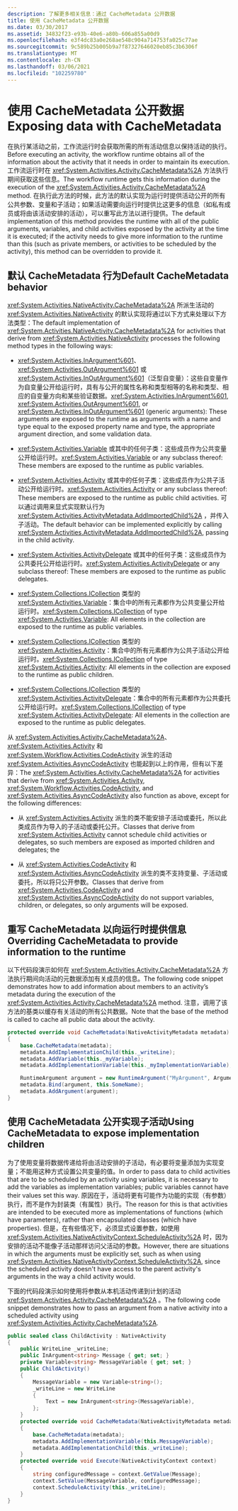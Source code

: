 ```yaml
---
description: 了解更多相关信息：通过 CacheMetadata 公开数据
title: 使用 CacheMetadata 公开数据
ms.date: 03/30/2017
ms.assetid: 34832f23-e93b-40e6-a80b-606a855a00d9
ms.openlocfilehash: e3f4dc83a0e268ae548c904a714753fa025c77ae
ms.sourcegitcommit: 9c589b25b005b9a7f87327646020eb85c3b6306f
ms.translationtype: MT
ms.contentlocale: zh-CN
ms.lasthandoff: 03/06/2021
ms.locfileid: "102259780"
---
```

# <a name="exposing-data-with-cachemetadata"></a><span data-ttu-id="f72ae-103">使用 CacheMetadata 公开数据</span><span class="sxs-lookup"><span data-stu-id="f72ae-103">Exposing data with CacheMetadata</span></span>

<span data-ttu-id="f72ae-104">在执行某活动之前，工作流运行时会获取所需的所有活动信息以保持活动的执行。</span><span class="sxs-lookup"><span data-stu-id="f72ae-104">Before executing an activity, the workflow runtime obtains all of the information about the activity that it needs in order to maintain its execution.</span></span> <span data-ttu-id="f72ae-105">工作流运行时在 <xref:System.Activities.Activity.CacheMetadata%2A> 方法执行期间获取这些信息。</span><span class="sxs-lookup"><span data-stu-id="f72ae-105">The workflow runtime gets this information during the execution of the <xref:System.Activities.Activity.CacheMetadata%2A> method.</span></span> <span data-ttu-id="f72ae-106">在执行此方法的时候，此方法的默认实现为运行时提供活动公开的所有公共参数、变量和子活动；如果活动需要向运行时提供比这更多的信息（如私有成员或将由该活动安排的活动），可以重写此方法以进行提供。</span><span class="sxs-lookup"><span data-stu-id="f72ae-106">The default implementation of this method provides the runtime with all of the public arguments, variables, and child activities exposed by the activity at the time it is executed; if the activity needs to give more information to the runtime than this (such as private members, or activities to be scheduled by the activity), this method can be overridden to provide it.</span></span>

## <a name="default-cachemetadata-behavior"></a><span data-ttu-id="f72ae-107">默认 CacheMetadata 行为</span><span class="sxs-lookup"><span data-stu-id="f72ae-107">Default CacheMetadata behavior</span></span>

<span data-ttu-id="f72ae-108"><xref:System.Activities.NativeActivity.CacheMetadata%2A> 所派生活动的 <xref:System.Activities.NativeActivity> 的默认实现将通过以下方式来处理以下方法类型：</span><span class="sxs-lookup"><span data-stu-id="f72ae-108">The default implementation of <xref:System.Activities.NativeActivity.CacheMetadata%2A> for activities that derive from <xref:System.Activities.NativeActivity> processes the following method types in the following ways:</span></span>

- <span data-ttu-id="f72ae-109"><xref:System.Activities.InArgument%601>、<xref:System.Activities.OutArgument%601> 或 <xref:System.Activities.InOutArgument%601>（泛型自变量）：这些自变量作为自变量公开给运行时，具有与公开的属性名称和类型相等的名称和类型、相应的自变量方向和某些验证数据。</span><span class="sxs-lookup"><span data-stu-id="f72ae-109"><xref:System.Activities.InArgument%601>, <xref:System.Activities.OutArgument%601>, or <xref:System.Activities.InOutArgument%601> (generic arguments): These arguments are exposed to the runtime as arguments with a name and type equal to the exposed property name and type, the appropriate argument direction, and some validation data.</span></span>

- <span data-ttu-id="f72ae-110"><xref:System.Activities.Variable> 或其中的任何子类：这些成员作为公共变量公开给运行时。</span><span class="sxs-lookup"><span data-stu-id="f72ae-110"><xref:System.Activities.Variable> or any subclass thereof: These members are exposed to the runtime as public variables.</span></span>

- <span data-ttu-id="f72ae-111"><xref:System.Activities.Activity> 或其中的任何子类：这些成员作为公共子活动公开给运行时。</span><span class="sxs-lookup"><span data-stu-id="f72ae-111"><xref:System.Activities.Activity> or any subclass thereof: These members are exposed to the runtime as public child activities.</span></span> <span data-ttu-id="f72ae-112">可以通过调用来显式实现默认行为 <xref:System.Activities.ActivityMetadata.AddImportedChild%2A> ，并传入子活动。</span><span class="sxs-lookup"><span data-stu-id="f72ae-112">The default behavior can be implemented explicitly by calling <xref:System.Activities.ActivityMetadata.AddImportedChild%2A>, passing in the child activity.</span></span>

- <span data-ttu-id="f72ae-113"><xref:System.Activities.ActivityDelegate> 或其中的任何子类：这些成员作为公共委托公开给运行时。</span><span class="sxs-lookup"><span data-stu-id="f72ae-113"><xref:System.Activities.ActivityDelegate> or any subclass thereof: These members are exposed to the runtime as public delegates.</span></span>

- <span data-ttu-id="f72ae-114"><xref:System.Collections.ICollection> 类型的 <xref:System.Activities.Variable>：集合中的所有元素都作为公共变量公开给运行时。</span><span class="sxs-lookup"><span data-stu-id="f72ae-114"><xref:System.Collections.ICollection> of type <xref:System.Activities.Variable>: All elements in the collection are exposed to the runtime as public variables.</span></span>

- <span data-ttu-id="f72ae-115"><xref:System.Collections.ICollection> 类型的 <xref:System.Activities.Activity>：集合中的所有元素都作为公共子活动公开给运行时。</span><span class="sxs-lookup"><span data-stu-id="f72ae-115"><xref:System.Collections.ICollection> of type <xref:System.Activities.Activity>: All elements in the collection are exposed to the runtime as public children.</span></span>

- <span data-ttu-id="f72ae-116"><xref:System.Collections.ICollection> 类型的 <xref:System.Activities.ActivityDelegate>：集合中的所有元素都作为公共委托公开给运行时。</span><span class="sxs-lookup"><span data-stu-id="f72ae-116"><xref:System.Collections.ICollection> of type <xref:System.Activities.ActivityDelegate>: All elements in the collection are exposed to the runtime as public delegates.</span></span>

<span data-ttu-id="f72ae-117">从 <xref:System.Activities.Activity.CacheMetadata%2A>、<xref:System.Activities.Activity> 和 <xref:System.Workflow.Activities.CodeActivity> 派生的活动 <xref:System.Activities.AsyncCodeActivity> 也能起到以上的作用，但有以下差异：</span><span class="sxs-lookup"><span data-stu-id="f72ae-117">The <xref:System.Activities.Activity.CacheMetadata%2A> for activities that derive from <xref:System.Activities.Activity>, <xref:System.Workflow.Activities.CodeActivity>, and <xref:System.Activities.AsyncCodeActivity> also function as above, except for the following differences:</span></span>

- <span data-ttu-id="f72ae-118">从 <xref:System.Activities.Activity> 派生的类不能安排子活动或委托，所以此类成员作为导入的子活动或委托公开。</span><span class="sxs-lookup"><span data-stu-id="f72ae-118">Classes that derive from <xref:System.Activities.Activity> cannot schedule child activities or delegates, so such members are exposed as imported children and delegates; the</span></span>

- <span data-ttu-id="f72ae-119">从 <xref:System.Activities.CodeActivity> 和 <xref:System.Activities.AsyncCodeActivity> 派生的类不支持变量、子活动或委托，所以将只公开参数。</span><span class="sxs-lookup"><span data-stu-id="f72ae-119">Classes that derive from <xref:System.Activities.CodeActivity> and <xref:System.Activities.AsyncCodeActivity> do not support variables, children, or delegates, so only arguments will be exposed.</span></span>

## <a name="overriding-cachemetadata-to-provide-information-to-the-runtime"></a><span data-ttu-id="f72ae-120">重写 CacheMetadata 以向运行时提供信息</span><span class="sxs-lookup"><span data-stu-id="f72ae-120">Overriding CacheMetadata to provide information to the runtime</span></span>

<span data-ttu-id="f72ae-121">以下代码段演示如何在 <xref:System.Activities.Activity.CacheMetadata%2A> 方法执行期间向活动的元数据添加有关成员的信息。</span><span class="sxs-lookup"><span data-stu-id="f72ae-121">The following code snippet demonstrates how to add information about members to an activity’s metadata during the execution of the <xref:System.Activities.Activity.CacheMetadata%2A> method.</span></span> <span data-ttu-id="f72ae-122">注意，调用了该方法的基类以缓存有关活动的所有公共数据。</span><span class="sxs-lookup"><span data-stu-id="f72ae-122">Note that the base of the method is called to cache all public data about the activity.</span></span>

```csharp
protected override void CacheMetadata(NativeActivityMetadata metadata)
{
    base.CacheMetadata(metadata);
    metadata.AddImplementationChild(this._writeLine);
    metadata.AddVariable(this._myVariable);
    metadata.AddImplementationVariable(this._myImplementationVariable);

    RuntimeArgument argument = new RuntimeArgument("MyArgument", ArgumentDirection.In, typeof(SomeType));
    metadata.Bind(argument, this.SomeName);
    metadata.AddArgument(argument);
}
```

## <a name="using-cachemetadata-to-expose-implementation-children"></a><span data-ttu-id="f72ae-123">使用 CacheMetadata 公开实现子活动</span><span class="sxs-lookup"><span data-stu-id="f72ae-123">Using CacheMetadata to expose implementation children</span></span>

<span data-ttu-id="f72ae-124">为了使用变量将数据传递给将由活动安排的子活动，有必要将变量添加为实现变量；不能用这种方式设置公共变量的值。</span><span class="sxs-lookup"><span data-stu-id="f72ae-124">In order to pass data to child activities that are to be scheduled by an activity using variables, it is necessary to add the variables as implementation variables; public variables cannot have their values set this way.</span></span> <span data-ttu-id="f72ae-125">原因在于，活动将更有可能作为功能的实现（有参数）执行，而不是作为封装类（有属性）执行。</span><span class="sxs-lookup"><span data-stu-id="f72ae-125">The reason for this is that activities are intended to be executed more as implementations of functions (which have parameters), rather than encapsulated classes (which have properties).</span></span> <span data-ttu-id="f72ae-126">但是，在有些情况下，必须显式设置参数，如使用 <xref:System.Activities.NativeActivityContext.ScheduleActivity%2A> 时，因为安排的活动不能像子活动那样访问父活动的参数。</span><span class="sxs-lookup"><span data-stu-id="f72ae-126">However, there are situations in which the arguments must be explicitly set, such as when using <xref:System.Activities.NativeActivityContext.ScheduleActivity%2A>, since the scheduled activity doesn't have access to the parent activity's arguments in the way a child activity would.</span></span>

<span data-ttu-id="f72ae-127">下面的代码段演示如何使用将参数从本机活动传递到计划的活动 <xref:System.Activities.Activity.CacheMetadata%2A> 。</span><span class="sxs-lookup"><span data-stu-id="f72ae-127">The following code snippet demonstrates how to pass an argument from a native activity into a scheduled activity using <xref:System.Activities.Activity.CacheMetadata%2A>.</span></span>

```csharp
public sealed class ChildActivity : NativeActivity
{
    public WriteLine _writeLine;
    public InArgument<string> Message { get; set; }
    private Variable<string> MessageVariable { get; set; }
    public ChildActivity()
    {
        MessageVariable = new Variable<string>();
        _writeLine = new WriteLine
        {
            Text = new InArgument<string>(MessageVariable),
        };
    }
    protected override void CacheMetadata(NativeActivityMetadata metadata)
    {
        base.CacheMetadata(metadata);
        metadata.AddImplementationVariable(this.MessageVariable);
        metadata.AddImplementationChild(this._writeLine);
    }
    protected override void Execute(NativeActivityContext context)
    {
        string configuredMessage = context.GetValue(Message);
        context.SetValue(MessageVariable, configuredMessage);
        context.ScheduleActivity(this._writeLine);
    }
}
```
